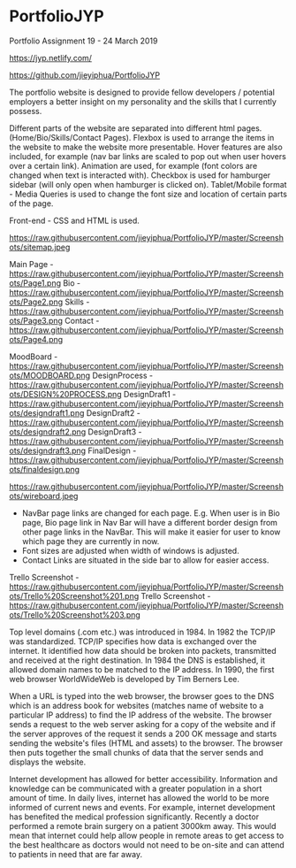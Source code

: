 # PortfolioJYP
Portfolio Assignment 19 - 24 March 2019

<!-- Link to published website -->
https://jyp.netlify.com/

<!-- Link to Github Repository -->
https://github.com/jieyiphua/PortfolioJYP

<!-- Description of portfolio website -->
  The portfolio website is designed to provide fellow developers / potential employers a better insight on my personality and the skills that I currently possess. 

  <!-- Features of website -->
  Different parts of the website are separated into different html pages. (Home/Bio/Skills/Contact Pages). 
  Flexbox is used to arrange the items in the website to make the website more presentable. 
  Hover features are also included, for example (nav bar links are scaled to pop out when user hovers over a certain link).
  Animation are used, for example (font colors are changed when text is interacted with).
  Checkbox is used for hamburger sidebar (will only open when hamburger is clicked on).
  Tablet/Mobile format - Media Queries is used to change the font size and location of certain parts of the page.

  <!-- Tech Stack -->
  Front-end - CSS and HTML is used.

  <!-- Site Map -->
  https://raw.githubusercontent.com/jieyiphua/PortfolioJYP/master/Screenshots/sitemap.jpeg

  <!-- Screenshot -->
  Main Page - https://raw.githubusercontent.com/jieyiphua/PortfolioJYP/master/Screenshots/Page1.png
  Bio - https://raw.githubusercontent.com/jieyiphua/PortfolioJYP/master/Screenshots/Page2.png
  Skills - https://raw.githubusercontent.com/jieyiphua/PortfolioJYP/master/Screenshots/Page3.png
  Contact - https://raw.githubusercontent.com/jieyiphua/PortfolioJYP/master/Screenshots/Page4.png

<!-- Design Documentation -->
  <!-- Design Process -->
  MoodBoard - https://raw.githubusercontent.com/jieyiphua/PortfolioJYP/master/Screenshots/MOODBOARD.png
  DesignProcess - https://raw.githubusercontent.com/jieyiphua/PortfolioJYP/master/Screenshots/DESIGN%20PROCESS.png
  DesignDraft1 - https://raw.githubusercontent.com/jieyiphua/PortfolioJYP/master/Screenshots/designdraft1.png
  DesignDraft2 - https://raw.githubusercontent.com/jieyiphua/PortfolioJYP/master/Screenshots/designdraft2.png
  DesignDraft3 - https://raw.githubusercontent.com/jieyiphua/PortfolioJYP/master/Screenshots/designdraft3.png
  FinalDesign - https://raw.githubusercontent.com/jieyiphua/PortfolioJYP/master/Screenshots/finaldesign.png

  <!-- Wire Frame -->
  https://raw.githubusercontent.com/jieyiphua/PortfolioJYP/master/Screenshots/wireboard.jpeg

  <!-- Usability Considerations -->
  - NavBar page links are changed for each page. E.g. When user is in Bio page, Bio page link in Nav Bar will have a different border     design from other page links in the NavBar. This will make it easier for user to know which page they are currently in now.
  - Font sizes are adjusted when width of windows is adjusted.
  - Contact Links are situated in the side bar to allow for easier access.
  
<!-- Details of planning process -->
  <!-- Screenshots of Trello Boards -->
  Trello Screenshot - https://raw.githubusercontent.com/jieyiphua/PortfolioJYP/master/Screenshots/Trello%20Screenshot%201.png
  Trello Screenshot - https://raw.githubusercontent.com/jieyiphua/PortfolioJYP/master/Screenshots/Trello%20Screenshot%203.png

<!-- Describe key events in the development of the internet from the 1980s to today (max. 150 words) -->
  Top level domains (.com etc.) was introduced in 1984. In 1982 the TCP/IP was standardized. TCP/IP specifies how data is exchanged over the internet. It identified how data should be broken into packets, transmitted and received at the right destination. In 1984 the DNS is established, it allowed domain names to be matched to the IP address. In 1990, the first web browser WorldWideWeb is developed by Tim Berners Lee. 

<!-- Define and describes the relationship between fundamental aspects of the internet such as: domains, web servers, DNS, and web browsers (max. 150 words) -->
  When a URL is typed into the web browser, the browser goes to the DNS which is an address book for websites (matches name of website to a particular IP address) to find the IP address of the website. The browser sends a request to the web server asking for a copy of the website and if the server approves of the request it sends a 200 OK message and starts sending the website's files (HTML and assets) to the browser. The browser then puts together the small chunks of data that the server sends and displays the website.


<!-- Reflect on one aspect of the development of internet technologies and how it has contributed to the world today (max. 150 words) -->
  Internet development has allowed for better accessibility. Information and knowledge can be communicated with a greater population in a short amount of time. In daily lives, internet has allowed the world to be more informed of current news and events. 
  For example, internet development has benefited the medical profession significantly. Recently a doctor performed a remote brain surgery on a patient 3000km away. This would mean that internet could help allow people in remote areas to get access to the best healthcare as doctors would not need to be on-site and can attend to patients in need that are far away.



